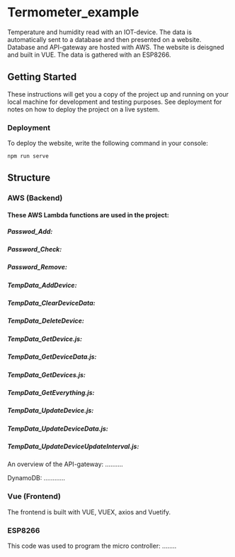 # Termometer_example

Temperature and humidity read with an IOT-device. The data is automatically sent to a database and then presented on a website. Database and API-gateway are hosted with AWS. The website is deisgned and built in VUE. The data is gathered with an ESP8266. 

## Getting Started

These instructions will get you a copy of the project up and running on your local machine for development and testing purposes. See deployment for notes on how to deploy the project on a live system.

### Deployment

To deploy the website, write the following command in your console:

```
npm run serve
```
## Structure

### AWS (Backend)

#### These AWS Lambda functions are used in the project: 

##### Passwod_Add:

##### Password_Check:

##### Password_Remove:

##### TempData_AddDevice:

##### TempData_ClearDeviceData:

##### TempData_DeleteDevice:

##### TempData_GetDevice.js:

##### TempData_GetDeviceData.js:

##### TempData_GetDevices.js:

##### TempData_GetEverything.js:

##### TempData_UpdateDevice.js:

##### TempData_UpdateDeviceData.js:

##### TempData_UpdateDeviceUpdateInterval.js:

An overview of the API-gateway: ..........

DynamoDB: ............

### Vue (Frontend)

The frontend is built with VUE, VUEX, axios and Vuetify.

### ESP8266

This code was used to program the micro controller: ........
